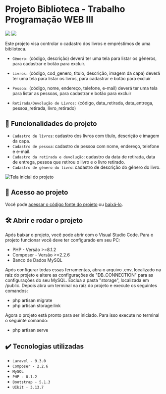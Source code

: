 # Projeto Biblioteca - Trabalho Programação WEB III
<p align="left">
    <img src="https://img.shields.io/badge/Status-Conclu%C3%ADdo-brightgreen?style=for-the-badge"/>
    <img src="https://img.shields.io/github/license/GabrielSchiavo/projeto-biblioteca?color=blue&style=for-the-badge"/>
</p>

Este projeto visa controlar o cadastro dos livros e empréstimos de uma biblioteca.

* `Gênero:` (código, descrição) deverá ter uma tela para listar os gêneros, para cadastrar e botão para excluir.

* `Livros:` (código, cod_genero, titulo, descrição, imagem da capa) deverá ter uma tela para listar os livros, para cadastrar e botão para excluir

* `Pessoa:` (código, nome, endereço, telefone, e-mail) deverá ter uma tela para listar as pessoas, para cadastrar e botão para excluir

* `Retirada/Devolução de Livros:` (código, data_retirada, data_entrega, pessoa_retirada, livro_retirado)

## :hammer: Funcionalidades do projeto
- `Cadastro de livros`: cadastro dos livros com título, descrição e imagem da capa.
- `Cadastro de pessoa`: cadastro de pessoa com nome, endereço, telefone e e-mail.
- `Cadastro da retirada e devolução`: cadastro da data de retirada, data de entrega, pessoa que retirou o livro e o livro retirado.
- `Cadastro de gênero do livro`: cadastro de descrição do gênero do livro.


![Tela inicial do projeto](https://user-images.githubusercontent.com/84607831/173244774-e45a690b-8768-4c86-b42b-145d25b158f8.jpg)


## :file_folder: Acesso ao projeto
Você pode [acessar o código fonte do projeto](https://github.com/GabrielSchiavo/projeto-biblioteca) ou [baixá-lo](https://github.com/GabrielSchiavo/projeto-biblioteca/archive/refs/heads/main.zip).

## 	:hammer_and_wrench: Abrir e rodar o projeto
Após baixar o projeto, você pode abrir com o Visual Studio Code. Para o projeto funcionar você deve ter configurado em seu PC:
* PHP - Versão >=8.1.2
* Composer - Versão >=2.2.6
* Banco de Dados MySQL

Após configurar todas essas ferramentas, abra o arquivo .env, localizado na raiz do projeto e altere as configurações de "DB_CONNECTION" para as configurações do seu MySQL. Exclua a pasta "storage", localizada em /public. Depois abra um terminal na raiz do projeto e execute os seguintes comandos:

* php artisan migrate
* php artisan storage:link

Agora o projeto está pronto para ser iniciado. Para isso execute no terminal o seguinte comando:

* php artisan serve

## :heavy_check_mark: Tecnologias utilizadas
* `Laravel - 9.3.0`
* `Composer - 2.2.6`
* `MySQL`
* `PHP - 8.1.2`
* `Bootstrap - 5.1.3`
* `UIkit - 3.13.7`

